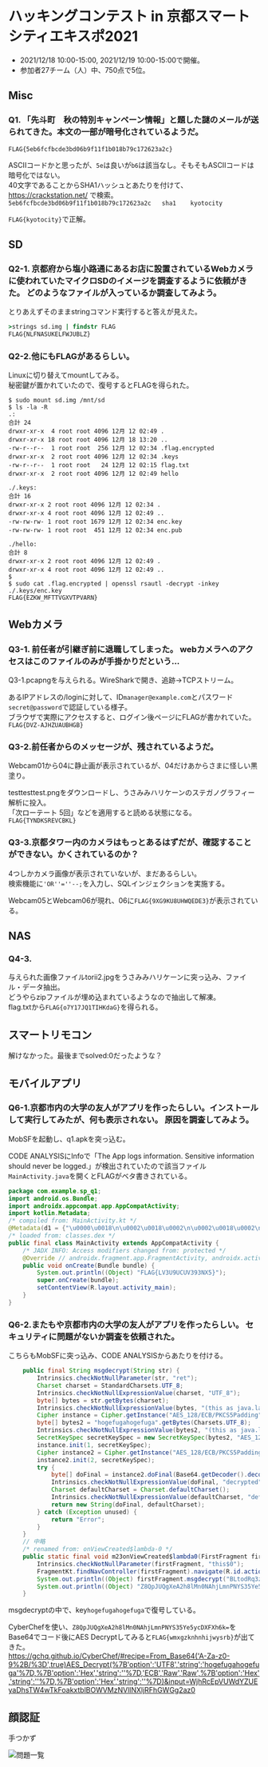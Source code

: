 # ハッキングコンテスト in 京都スマートシティエキスポ2021
- 2021/12/18 10:00-15:00, 2021/12/19 10:00-15:00で開催。  
- 参加者27チーム（人）中、750点で5位。

## Misc
### Q1. 「先斗町　秋の特別キャンペーン情報」と題した謎のメールが送られてきた。本文の一部が暗号化されているようだ。
`FLAG{5eb6fcfbcde3bd06b9f11f1b018b79c172623a2c}`

ASCIIコードかと思ったが、`5e`は良いが`b6`は該当なし。そもそもASCIIコードは暗号化ではない。  
40文字であることからSHA1ハッシュとあたりを付けて、 https://crackstation.net/ で検索。    
`5eb6fcfbcde3bd06b9f11f1b018b79c172623a2c	sha1	kyotocity`

`FLAG{kyotocity}`で正解。

## SD
### Q2-1. 京都府から塩小路通にあるお店に設置されているWebカメラに使われていたマイクロSDのイメージを調査するように依頼がきた。 どのようなファイルが入っているか調査してみよう。
とりあえずそのままstringコマンド実行すると答えが見えた。
```cmd
>strings sd.img | findstr FLAG
FLAG{NLFNASUKELFWJUBLZ}
```
### Q2-2.他にもFLAGがあるらしい。
Linuxに切り替えてmountしてみる。  
秘密鍵が置かれていたので、復号するとFLAGを得られた。  
```shell
$ sudo mount sd.img /mnt/sd
$ ls -la -R
.:
合計 24
drwxr-xr-x  4 root root 4096 12月 12 02:49 .
drwxr-xr-x 18 root root 4096 12月 18 13:20 ..
-rw-r--r--  1 root root  256 12月 12 02:34 .flag.encrypted
drwxr-xr-x  2 root root 4096 12月 12 02:34 .keys
-rw-r--r--  1 root root   24 12月 12 02:15 flag.txt
drwxr-xr-x  2 root root 4096 12月 12 02:49 hello

./.keys:
合計 16
drwxr-xr-x 2 root root 4096 12月 12 02:34 .
drwxr-xr-x 4 root root 4096 12月 12 02:49 ..
-rw-rw-rw- 1 root root 1679 12月 12 02:34 enc.key
-rw-rw-rw- 1 root root  451 12月 12 02:34 enc.pub

./hello:
合計 8
drwxr-xr-x 2 root root 4096 12月 12 02:49 .
drwxr-xr-x 4 root root 4096 12月 12 02:49 ..
$ 
$ sudo cat .flag.encrypted | openssl rsautl -decrypt -inkey ./.keys/enc.key
FLAG{EZKW_MFTTVGXVTPVARN}
```

## Webカメラ
### Q3-1. 前任者が引継ぎ前に退職してしまった。 webカメラへのアクセスはこのファイルのみが手掛かりだという...
Q3-1.pcapngを与えられる。WireSharkで開き、追跡→TCPストリーム。  

あるIPアドレスの/loginに対して、ID`manager@example.com`とパスワード`secret@password`で認証している様子。  
ブラウザで実際にアクセスすると、ログイン後ページにFLAGが書かれていた。
`FLAG{DVZ-AJHZUAUBHGB}`

### Q3-2.前任者からのメッセージが、残されているようだ。
Webcam01から04に静止画が表示されているが、04だけあからさまに怪しい黒塗り。  

testtesttest.pngをダウンロードし、うさみみハリケーンのステガノグラフィー解析に投入。  
「次ローテート 5回」などを適用すると読める状態になる。  
`FLAG{TYNDKSREVCBKL}`

### Q3-3.京都タワー内のカメラはもっとあるはずだが、確認することができない。かくされているのか？
4つしかカメラ画像が表示されていないが、まだあるらしい。  
検索機能に`'OR''=''--;`を入力し、SQLインジェクションを実施する。

Webcam05とWebcam06が現れ、06に`FLAG{9XG9KU8UHWQEDE3}`が表示されている。

## NAS
### Q4-3.
与えられた画像ファイルtorii2.jpgをうさみみハリケーンに突っ込み、ファイル・データ抽出。  
どうやらzipファイルが埋め込まれているようなので抽出して解凍。  
flag.txtから`FLAG{o7Y17JQ1TIHKdaG}`を得られる。

## スマートリモコン
解けなかった。最後までsolved:0だったような？

## モバイルアプリ
### Q6-1.京都市内の大学の友人がアプリを作ったらしい。インストールして実行してみたが、何も表示されない。 原因を調査してみよう。
MobSFを起動し、q1.apkを突っ込む。

CODE ANALYSISにInfoで「The App logs information. Sensitive information should never be logged.」が検出されていたので該当ファイル`MainActivity.java`を開くとFLAGがベタ書きされている。
```java
package com.example.sp_q1;
import android.os.Bundle;
import androidx.appcompat.app.AppCompatActivity;
import kotlin.Metadata;
/* compiled from: MainActivity.kt */
@Metadata(d1 = {"\u0000\u0018\n\u0002\u0018\u0002\n\u0002\u0018\u0002\n\u0002\b\u0002\n\u0002\u0010\u0002\n\u0000\n\u0002\u0018\u0002\n\u0000\u0018\u00002\u00020\u0001B\u0005¢\u0006\u0002\u0010\u0002J\u0012\u0010\u0003\u001a\u00020\u00042\b\u0010\u0005\u001a\u0004\u0018\u00010\u0006H\u0014¨\u0006\u0007"}, d2 = {"Lcom/example/sp_q1/MainActivity;", "Landroidx/appcompat/app/AppCompatActivity;", "()V", "onCreate", "", "savedInstanceState", "Landroid/os/Bundle;", "app_release"}, k = 1, mv = {1, 5, 1}, xi = 48)
/* loaded from: classes.dex */
public final class MainActivity extends AppCompatActivity {
    /* JADX INFO: Access modifiers changed from: protected */
    @Override // androidx.fragment.app.FragmentActivity, androidx.activity.ComponentActivity, androidx.core.app.ComponentActivity, android.app.Activity
    public void onCreate(Bundle bundle) {
        System.out.println((Object) "FLAG{LV3U9UCUV393NX5}");
        super.onCreate(bundle);
        setContentView(R.layout.activity_main);
    }
}
```

### Q6-2.またもや京都市内の大学の友人がアプリを作ったらしい。 セキュリティに問題がないか調査を依頼された。
こちらもMobSFに突っ込み、CODE ANALYSISからあたりを付ける。  
```java
    public final String msgdecrypt(String str) {
        Intrinsics.checkNotNullParameter(str, "ret");
        Charset charset = StandardCharsets.UTF_8;
        Intrinsics.checkNotNullExpressionValue(charset, "UTF_8");
        byte[] bytes = str.getBytes(charset);
        Intrinsics.checkNotNullExpressionValue(bytes, "(this as java.lang.String).getBytes(charset)");
        Cipher instance = Cipher.getInstance("AES_128/ECB/PKCS5Padding");
        byte[] bytes2 = "hogefugahogefuga".getBytes(Charsets.UTF_8);
        Intrinsics.checkNotNullExpressionValue(bytes2, "(this as java.lang.String).getBytes(charset)");
        SecretKeySpec secretKeySpec = new SecretKeySpec(bytes2, "AES_128/ECB/PKCS5Padding");
        instance.init(1, secretKeySpec);
        Cipher instance2 = Cipher.getInstance("AES_128/ECB/PKCS5Padding");
        instance2.init(2, secretKeySpec);
        try {
            byte[] doFinal = instance2.doFinal(Base64.getDecoder().decode(bytes));
            Intrinsics.checkNotNullExpressionValue(doFinal, "decrypted");
            Charset defaultCharset = Charset.defaultCharset();
            Intrinsics.checkNotNullExpressionValue(defaultCharset, "defaultCharset()");
            return new String(doFinal, defaultCharset);
        } catch (Exception unused) {
            return "Error";
        }
    }
    // 中略
    /* renamed from: onViewCreated$lambda-0 */
    public static final void m23onViewCreated$lambda0(FirstFragment firstFragment, View view) {
        Intrinsics.checkNotNullParameter(firstFragment, "this$0");
        FragmentKt.findNavController(firstFragment).navigate(R.id.action_FirstFragment_to_SecondFragment);
        System.out.println((Object) firstFragment.msgdecrypt("BLtodRq3zO/7Ys70UxsMgg=="));
        System.out.println((Object) "Z8QpJUQgXeA2h8lMn0NAhjLmnPNYS35Ye5ycDXFXh6k=");
    }
```
msgdecryptの中で、key`hogefugahogefuga`で復号している。  

CyberChefを使い、`Z8QpJUQgXeA2h8lMn0NAhjLmnPNYS35Ye5ycDXFXh6k=`をBase64でコード後にAES Decryptしてみると`FLAG{wmxgzknhnhijwysrb}`が出てきた。  
https://gchq.github.io/CyberChef/#recipe=From_Base64('A-Za-z0-9%2B/%3D',true)AES_Decrypt(%7B'option':'UTF8','string':'hogefugahogefuga'%7D,%7B'option':'Hex','string':''%7D,'ECB','Raw','Raw',%7B'option':'Hex','string':''%7D,%7B'option':'Hex','string':''%7D)&input=WjhRcEpVUWdYZUEyaDhsTW4wTkFoakxtblBOWVMzNVllNXljRFhGWGg2az0

## 顔認証
手つかず

![問題一覧](https://user-images.githubusercontent.com/42441861/146674748-560b0689-8ac5-40d7-872c-cc314e1c2f4f.png)

